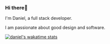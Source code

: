 ### Hi there👋

I'm Daniel, a full stack developer.

I am passionate about good design and software.
<br/>
<!-- I ❤️ open source. I sometimes play football⚽. -->

[![daniel's wakatime stats](https://github-readme-stats.vercel.app/api/wakatime?username=incrediblejagur&langs_count=5)](https://github.com/anuraghazra/github-readme-stats)
